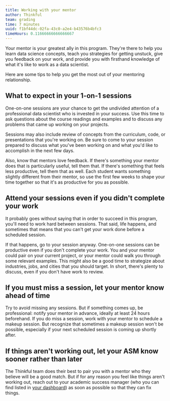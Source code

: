 ```yaml
---
title: Working with your mentor
author: Thinkful
team: grading
time: 7 minutes
uuid: f1bf44dc-02fa-43c0-a2e4-b43576b4bfc3
timeHours: 0.11666666666666667
---
```


Your mentor is your greatest ally in this program. They're there to help you learn data science concepts, teach you strategies for getting unstuck, give you feedback on your work, and provide you with firsthand knowledge of what it's like to work as a data scientist.

Here are some tips to help you get the most out of your mentoring relationship.

## What to expect in your 1-on-1 sessions

One-on-one sessions are your chance to get the undivided attention of a professional data scientist who is invested in your success. Use this time to ask questions about the course readings and examples and to discuss any problems that came up working on your projects.

Sessions may also include review of concepts from the curriculum, code, or presentations that you're working on. Be sure to come to your session prepared to discuss what you've been working on and what you'd like to accomplish in the next few days.

Also, know that mentors love feedback. If there's something your mentor does that is particularly useful, tell them that. If there's something that feels less productive, tell them that as well. Each student wants something slightly different from their mentor, so use the first few weeks to shape your time together so that it's as productive for you as possible.

## Attend your sessions even if you didn't complete your work

It probably goes without saying that in order to succeed in this program, you'll need to work hard between sessions. That said, life happens, and sometimes that means that you can't get your work done before a scheduled session.

If that happens, go to your session anyway. One-on-one sessions can be productive even if you don't complete your work. You and your mentor could pair on your current project, or your mentor could walk you through some relevant examples. This might also be a good time to strategize about industries, jobs, and cities that you should target. In short, there's plenty to discuss, even if you don't have work to review.

## If you must miss a session, let your mentor know ahead of time

Try to avoid missing any sessions. But if something comes up, be professional: notify your mentor in advance, ideally at least 24 hours beforehand. If you do miss a session, work with your mentor to schedule a makeup session. But recognize that sometimes a makeup session won't be possible, especially if your next scheduled session is coming up shortly after.

## If things aren't working out, let your ASM know sooner rather than later

The Thinkful team does their best to pair you with a mentor who they believe will be a good match. But if for any reason you feel like things aren't working out, reach out to your academic success manager (who you can find listed in [your dashboard](https://dashboard.thinkful.com/)) as soon as possible so that they can fix things.

